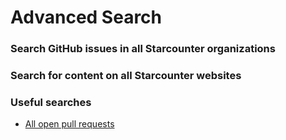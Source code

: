 # Advanced Search

### Search GitHub issues in all Starcounter organizations



### Search for content on all Starcounter websites



### Useful searches

* [All open pull requests](https://github.com/search?o=desc&q=is%3Apr+is%3Aopen+user%3AStarcounter+user%3AStarcounterApps+user%3AJuicy+user%3AStarcounter-Jack+user%3APalindrom+user%3ASmorgasbord-Development&s=updated&type=Issues&utf8=%E2%9C%93)

